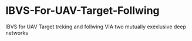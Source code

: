 # IBVS-For-UAV-Target-Follwing
IBVS for UAV Target trcking and follwing VIA two mutually exexlusive deep networks
